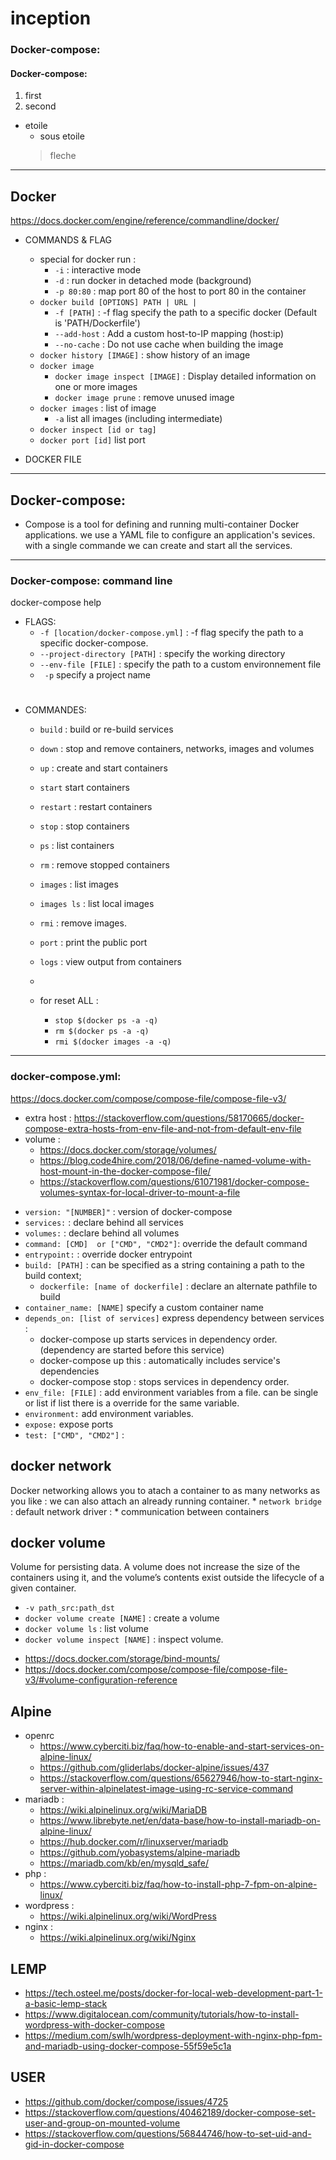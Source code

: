 # inception
###   Docker-compose: 
####   Docker-compose: 
1.  first
2.  second

* etoile
    * sous etoile
    > fleche
***
## Docker
https://docs.docker.com/engine/reference/commandline/docker/
* COMMANDS & FLAG
    * special for docker run :
        * `-i` : interactive mode
       * `-d` : run docker in detached mode (background)
       * `-p 80:80` : map port 80 of the host to port 80 in the container
    * ` docker build [OPTIONS] PATH | URL | `
        * `-f [PATH]` : -f flag specify the path to a specific docker (Default is 'PATH/Dockerfile')
        * `--add-host` : Add a custom host-to-IP mapping (host:ip)
        * `--no-cache` : Do not use cache when building the image
    * `docker history [IMAGE]` : show history of an image
    * `docker image`
        * `docker image inspect [IMAGE]` : Display detailed information on one or more images
        * `docker image prune` : remove unused image
    * `docker images` : list of image 
        * `-a` list all images (including intermediate)
    * `docker inspect [id or tag]`
    * `docker port [id]` list port

* DOCKER FILE

***
##   Docker-compose: 

* Compose is a tool for defining and running multi-container Docker applications.
    we use a YAML file to configure an application's sevices.
    with a single commande we can create and start all the services.




***
###   Docker-compose: command line 
docker-compose help
* FLAGS:
    * `-f [location/docker-compose.yml]` : -f flag specify the path to a specific docker-compose.
    *  `--project-directory [PATH]` : specify the working directory
    *   `--env-file [FILE]` : specify the path to a custom environnement file
    * ` -p` specify a project name
    #
* COMMANDES:
    * `build` : build or re-build services
    * `down` : stop and remove containers, networks, images and volumes
    * `up` : create and start containers
    * `start` start containers
    * `restart` : restart containers
    * `stop` : stop containers
    * `ps` : list containers
    * `rm`  : remove stopped containers
    * `images` : list images
    * `images ls` : list local images
    * `rmi` : remove images.
    * `port` : print the public port
    * `logs` : view output from containers
    * 

    * for reset ALL :
        * `stop $(docker ps -a -q)`
        * `rm $(docker ps -a -q)`
        * `rmi $(docker images -a -q)`

***
###  docker-compose.yml:
https://docs.docker.com/compose/compose-file/compose-file-v3/
- extra host : https://stackoverflow.com/questions/58170665/docker-compose-extra-hosts-from-env-file-and-not-from-default-env-file
- volume :
    - https://docs.docker.com/storage/volumes/
    - https://blog.code4hire.com/2018/06/define-named-volume-with-host-mount-in-the-docker-compose-file/
    - https://stackoverflow.com/questions/61071981/docker-compose-volumes-syntax-for-local-driver-to-mount-a-file
* `version: "[NUMBER]"` : version of docker-compose
* `services:` : declare behind all services
* `volumes:` : declare behind all volumes
* `command: [CMD]  or ["CMD", "CMD2"]`: override the default command
* `entrypoint:` : override docker entrypoint
* `build: [PATH]` : can be specified as a string containing a path to the build context;
    * `dockerfile: [name of dockerfile]` : declare an alternate pathfile to build
* `container_name: [NAME]` specify a custom container name
* `depends_on: [list of services]` express dependency between services :
    * docker-compose up starts services in dependency order. (dependency are started before this service)
    * docker-compose up this : automatically includes service's dependencies
    * docker-compose stop : stops services in dependency order.
* `env_file: [FILE]` : add environment variables from a file. can be single or list if list there is a override for the same variable.
* `environment:` add environment variables.
* `expose:` expose ports
* `test: ["CMD", "CMD2"]` :


## docker network
Docker networking allows you to atach a container to as many networks as you like : we can also attach an already running container.
    * `network bridge` : default network driver : 
        * communication between containers

## docker volume
Volume for persisting data. A volume does not increase the size of the containers using it, and the volume’s contents exist outside the lifecycle of a given container.
* `-v path_src:path_dst`
* `docker volume create [NAME]` : create a volume
* `docker volume ls` : list volume
* `docker volume inspect [NAME]` : inspect volume. 
- https://docs.docker.com/storage/bind-mounts/
- https://docs.docker.com/compose/compose-file/compose-file-v3/#volume-configuration-reference

## Alpine

- openrc
    - https://www.cyberciti.biz/faq/how-to-enable-and-start-services-on-alpine-linux/
    - https://github.com/gliderlabs/docker-alpine/issues/437
    - https://stackoverflow.com/questions/65627946/how-to-start-nginx-server-within-alpinelatest-image-using-rc-service-command
- mariadb : 
    - https://wiki.alpinelinux.org/wiki/MariaDB
    - https://www.librebyte.net/en/data-base/how-to-install-mariadb-on-alpine-linux/
    - https://hub.docker.com/r/linuxserver/mariadb
    - https://github.com/yobasystems/alpine-mariadb
    - https://mariadb.com/kb/en/mysqld_safe/
- php : 
    - https://www.cyberciti.biz/faq/how-to-install-php-7-fpm-on-alpine-linux/
- wordpress : 
    - https://wiki.alpinelinux.org/wiki/WordPress
- nginx :
    - https://wiki.alpinelinux.org/wiki/Nginx

## LEMP
- https://tech.osteel.me/posts/docker-for-local-web-development-part-1-a-basic-lemp-stack
- https://www.digitalocean.com/community/tutorials/how-to-install-wordpress-with-docker-compose
- https://medium.com/swlh/wordpress-deployment-with-nginx-php-fpm-and-mariadb-using-docker-compose-55f59e5c1a

## USER
 - https://github.com/docker/compose/issues/4725
 - https://stackoverflow.com/questions/40462189/docker-compose-set-user-and-group-on-mounted-volume
 - https://stackoverflow.com/questions/56844746/how-to-set-uid-and-gid-in-docker-compose